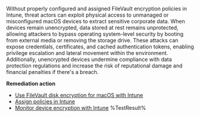 Without properly configured and assigned FileVault encryption policies in Intune, threat actors can exploit physical access to unmanaged or misconfigured macOS devices to extract sensitive corporate data. When devices remain unencrypted, data stored at rest remains unprotected, allowing attackers to bypass operating system-level security by booting from external media or removing the storage drive. These attacks can expose credentials, certificates, and cached authentication tokens, enabling privilege escalation and lateral movement within the environment. Additionally, unencrypted devices undermine compliance with data protection regulations and increase the risk of reputational damage and financial penalties if there's a breach.

**Remediation action**

- [Use FileVault disk encryption for macOS with Intune](https://learn.microsoft.com/intune/intune-service/protect/encrypt-devices-filevault?wt.mc_id=zerotrustrecommendations_automation_content_cnl_csasci)
- [Assign policies in Intune](https://learn.microsoft.com/intune/intune-service/configuration/device-profile-assign?wt.mc_id=zerotrustrecommendations_automation_content_cnl_csasci)
- [Monitor device encryption with Intune](https://learn.microsoft.com/intune/intune-service/protect/encryption-monitor?wt.mc_id=zerotrustrecommendations_automation_content_cnl_csasci)<!--- Results --->
%TestResult%

